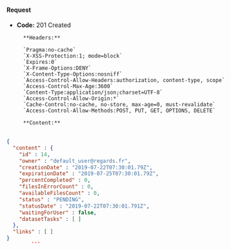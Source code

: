 #### Request

* **Code:** 201 Created

        **Headers:**

        `Pragma:no-cache`
        `X-XSS-Protection:1; mode=block`
        `Expires:0`
        `X-Frame-Options:DENY`
        `X-Content-Type-Options:nosniff`
        `Access-Control-Allow-Headers:authorization, content-type, scope`
        `Access-Control-Max-Age:3600`
        `Content-Type:application/json;charset=UTF-8`
        `Access-Control-Allow-Origin:*`
        `Cache-Control:no-cache, no-store, max-age=0, must-revalidate`
        `Access-Control-Allow-Methods:POST, PUT, GET, OPTIONS, DELETE`

        **Content:**

```json
    
{
  "content" : {
    "id" : 14,
    "owner" : "default_user@regards.fr",
    "creationDate" : "2019-07-22T07:30:01.79Z",
    "expirationDate" : "2019-07-25T07:30:01.79Z",
    "percentCompleted" : 0,
    "filesInErrorCount" : 0,
    "availableFilesCount" : 0,
    "status" : "PENDING",
    "statusDate" : "2019-07-22T07:30:01.791Z",
    "waitingForUser" : false,
    "datasetTasks" : [ ]
  },
  "links" : [ ]
}
        ```
